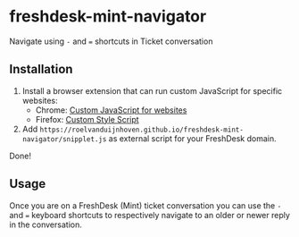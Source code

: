 # freshdesk-mint-navigator
Navigate using `-` and `=` shortcuts in Ticket conversation

## Installation

1. Install a browser extension that can run custom JavaScript for specific websites:
   * Chrome: [Custom JavaScript for websites](https://chrome.google.com/webstore/detail/custom-javascript-for-web/poakhlngfciodnhlhhgnaaelnpjljija?hl=en)
   * Firefox: [Custom Style Script](https://addons.mozilla.org/en-US/firefox/addon/custom-style-script/)
2. Add `https://roelvanduijnhoven.github.io/freshdesk-mint-navigator/snipplet.js` as external script for your FreshDesk domain.

Done!

## Usage

Once you are on a FreshDesk (Mint) ticket conversation you can use the `-` and `=` keyboard shortcuts to respectively navigate to an older or newer reply in the conversation.
